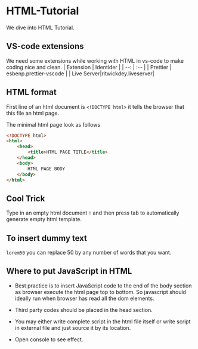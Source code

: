 # HTML-Tutorial

We dive into HTML Tutorial.

## VS-code extensions

We need some extensions while working with HTML in vs-code to make coding nice and clean.
| Extension | Identider |
| --: | :-- |
| Prettier | esbenp.prettier-vscode |
| Live Server|ritwickdey.liveserver|

## HTML format

First line of an html document is `<!DOCTYPE html>` it tells the browser that this file an html page.

The minimal html page look as follows

```html
<!DOCTYPE html>
<html>
    <head>
        <title>HTML PAGE TITLE</title>
    </head>
    <body>
        HTML PAGE BODY
    </body>
</html>
```

## Cool Trick

Type in an empty html document `!` and then press tab to automatically generate empty html template.

## To insert dummy text

`lorem50` you can replace 50 by any number of words that you want.

## Where to put JavaScript in HTML

* Best practice is to insert JavaScript code to the end of the body section as browser execute the html page top to bottom. So javascript should ideally run when browser has read all the dom
elements.

* Third party codes should be placed in the head section.

* You may either write complete script in the html file itself or write script in external file and just source it by its location.

* Open console to see effect.
